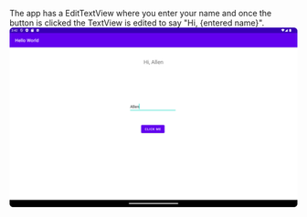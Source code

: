 The app has a EditTextView where you enter your name and once the button
is clicked the TextView is edited to say "Hi, {entered name}".
![Screenshot_20240207_154252.png](Screenshot_20240207_154252.png)
